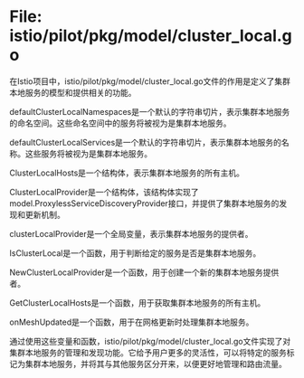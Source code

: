 # File: istio/pilot/pkg/model/cluster_local.go

在Istio项目中，istio/pilot/pkg/model/cluster_local.go文件的作用是定义了集群本地服务的模型和提供相关的功能。

defaultClusterLocalNamespaces是一个默认的字符串切片，表示集群本地服务的命名空间。这些命名空间中的服务将被视为是集群本地服务。

defaultClusterLocalServices是一个默认的字符串切片，表示集群本地服务的名称。这些服务将被视为是集群本地服务。

ClusterLocalHosts是一个结构体，表示集群本地服务的所有主机。

ClusterLocalProvider是一个结构体，该结构体实现了model.ProxylessServiceDiscoveryProvider接口，并提供了集群本地服务的发现和更新机制。

clusterLocalProvider是一个全局变量，表示集群本地服务的提供者。

IsClusterLocal是一个函数，用于判断给定的服务是否是集群本地服务。

NewClusterLocalProvider是一个函数，用于创建一个新的集群本地服务提供者。

GetClusterLocalHosts是一个函数，用于获取集群本地服务的所有主机。

onMeshUpdated是一个函数，用于在网格更新时处理集群本地服务。

通过使用这些变量和函数，istio/pilot/pkg/model/cluster_local.go文件实现了对集群本地服务的管理和发现功能。它给予用户更多的灵活性，可以将特定的服务标记为集群本地服务，并将其与其他服务区分开来，以便更好地管理和路由流量。

